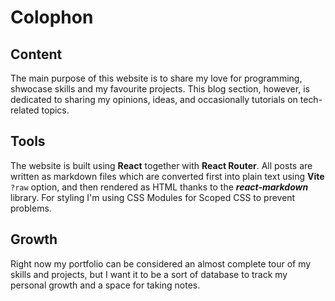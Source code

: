 # Colophon
## Content
The main purpose of this website is to share my love for programming, shwocase skills and my favourite projects.
This blog section, however, is dedicated to sharing my opinions, ideas, and occasionally tutorials on tech-related topics.

## Tools
The website is built using **React** together with **React Router**. All posts are written as markdown files which are converted first into plain text using **Vite** `?raw` option, and then rendered as HTML thanks to the ***react-markdown*** library.
For styling I'm using CSS Modules for Scoped CSS to prevent problems.


## Growth
Right now my portfolio can be considered an almost complete tour of my skills and projects, but I want it to be a sort of database to track my personal growth and a space for taking notes.